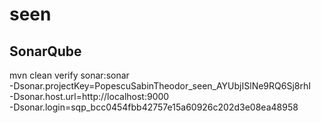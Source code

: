 # seen

## SonarQube
mvn clean verify sonar:sonar \
  -Dsonar.projectKey=PopescuSabinTheodor_seen_AYUbjISlNe9RQ6Sj8rhI \
  -Dsonar.host.url=http://localhost:9000 \
  -Dsonar.login=sqp_bcc0454fbb42757e15a60926c202d3e08ea48958
